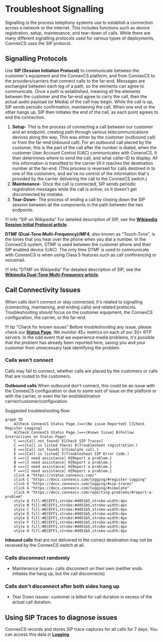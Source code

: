 # Troubleshoot Signalling
Signalling is the process telephony systems use to establish a connection across a network or the internet. This includes functions such as device registration, setup, maintenance, and tear-down of calls. While there are many different signalling protocols used for various types of deployments, ConnexCS uses the SIP protocol. 

## Signalling Protocols
Use **SIP (Session Initiation Protocol)** to communicate between the customer's equipment and the ConnexCS platform, and from ConnexCS to the providers/carriers that connect calls to the far-end. Messages are exchanged between each leg of a path, so the elements can agree to communicate. Once a path is established, meaning all the elements between the customer and the far-end agree to carry the call, then the actual audio payload (or Media) of the call may begin. While the call is up, SIP sends periodic confirmation, maintaining the call. When one end or the other hangs up, SIP then initiates the end of the call, as each point agrees to end the connection. 

1. **Setup**- This is the process of connecting a call between our customer and an endpoint, creating path through various telecommunications devices along the way. This was either by the customer (outbound call) or from the far-end (inbound call). For an outbound call placed by the customer, this is the part of the call after the number is dialed, when the customer User Account Control (UAC) communicates with ConenxCS. It then determines where to send the call, and what caller-ID to display. All this information is transitted to the carrier till it reaches the destination number at the far-end. (This process is reversed for calls destined in to one of the customers, and we've no control of the information that's provided by the carrier delivering the call to the ConnexCS switch.)
2. **Maintenance**- Once the call is connected, SIP sends periodic registration messages while the call is active, so it doesn't get disconnected by mistake. 
3. **Tear-Down**- The process of ending a call by closing down the SIP session between all the components in the path between the two endpoints. 

!!! info "SIP on Wikipedia"
    For detailed description of SIP, see the [**Wikipedia Session Initial Protocol article**](https://en.wikipedia.org/wiki/Session_Initiation_Protocol). 

**DTMF (Dual-Tone Multi-Frequency)/MF4**, also known as "Touch-Tone", is the tones that you hear over the phone when you dial a number. In the ConnexCS system, DTMF is used between the customer phone and their SIP enabled device (UAC). The only time DTMF is used to communicate with ConnexCS is when using Class 5 features such as call conferencing or voicemail.  

!!! info "DTMF on Wikipedia"
    For detailed description of SIP, see the [**Wikipedia Dual-Tone Multi-Frequency article**](https://en.wikipedia.org/wiki/Dual-tone_multi-frequency_signaling). 
    
## Call Connectivity Issues
When calls don't connect or stay connected, it's related to signalling (connecting, maintaining, and ending calls) and related protocols. Troubleshooting should focus on the customer equipment, the ConnexCS configuration, the carrier, or the far-end. 

!!! tip "Check for known issues"
    Before troubleshooting any issue, please check our [**Status Page**](https://status.connexcs.com/). We monitor 45+ metrics on each of our 30+ RTP servers. In the odd event that we experience media problems, it's possible that the problem has already been reported here, saving you and your customer from unnecessary task identifying the problem.
    
### Calls won't connect
Calls may fail to connect, whether calls are placed by the customers or calls that are routed to the customers. 

**Outbound calls** When outbound don't connect, this could be an issue with the ConnexCS configuration or due to some sort of issue on the platform or with the carrier, or even the far-end/destination carrier/customer/configuration. 

Suggested troubleshooting flow:

```mermaid
graph TD
    A[Check ConnexCS Status Page.]==>|No issue Reported| C[Check Register Logging]
    A[Check ConnexCS Status Page.]==>|Known Issue| B(Follow Instructions on Status Page)
    C ==>|Call not found| E[Check SIP Traces]    
    C ==>|Call is listed there| D(Troubleshoot registration.)
    E ==>|Call not found| G(Simulate call.)
    E ==>|Call is listed| F(Troubleshoot SIP Error Code.)
    G ==>|I need assistance| H{Report a problem.}
    B ==>|I need assistance| H{Report a problem.}
    D ==>|I need assistance| H{Report a problem.}
    F ==>|I need assistance| H{Report a problem.}
    click A "https://status.connexcs.com/"
    click C "https://docs.connexcs.com/logging/#register-logging"
    click E "https://docs.connexcs.com/logging/#sip-traces"
    click G "https://docs.connexcs.com/logging/#simulate"
    click H "https://docs.connexcs.com/reporting-problems/#report-a-problem"
    style A fill:#ECEFF1,stroke:#4051b5,stroke-width:4px
    style B fill:#ECEFF1,stroke:#4051b5,stroke-width:4px
    style C fill:#ECEFF1,stroke:#4051b5,stroke-width:4px
    style D fill:#ECEFF1,stroke:#4051b5,stroke-width:4px
    style E fill:#ECEFF1,stroke:#4051b5,stroke-width:4px
    style F fill:#ECEFF1,stroke:#4051b5,stroke-width:4px
    style G fill:#ECEFF1,stroke:#4051b5,stroke-width:4px
    style H fill:#ECEFF1,stroke:#4051b5,stroke-width:4px
```


**Inbound calls** that are not delivered to the correct destination may not be received by the ConnexCS switch at all.

### Calls disconnect randomly
+ Maintenance Issues- calls disconnect on their own (neither ends initiates the hang up, but the call disconnects)

### Calls don't disconnect after both sides hang up
+ Tear Down issues- customer is billed for call duration in excess of the actual call duration.

## Using SIP Traces to diagnose issues
ConnexCS records and stores SIP trace captures for all calls for 7 days. You can access this data in [**Logging**](/logging)

